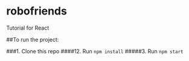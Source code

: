 # robofriends
Tutorial for React

##To run the project:

###1. Clone this repo
####12. Run `npm install`
#####3. Run `npm start`
